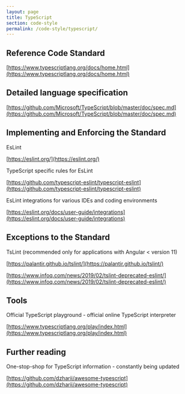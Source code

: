 ```yaml
---
layout: page
title: TypeScript
section: code-style
permalink: /code-style/typescript/
---
```


## Reference Code Standard

[https://www.typescriptlang.org/docs/home.html](https://www.typescriptlang.org/docs/home.html)

## Detailed language specification

[https://github.com/Microsoft/TypeScript/blob/master/doc/spec.md](https://github.com/Microsoft/TypeScript/blob/master/doc/spec.md)

## Implementing and Enforcing the Standard

EsLint 

[https://eslint.org/](https://eslint.org/)

TypeScript specific rules for EsLint

[https://github.com/typescript-eslint/typescript-eslint](https://github.com/typescript-eslint/typescript-eslint)

EsLint integrations for various IDEs and coding environments

[https://eslint.org/docs/user-guide/integrations](https://eslint.org/docs/user-guide/integrations)

## Exceptions to the Standard

TsLint (recommended only for applications with Angular &lt; version 11)

[https://palantir.github.io/tslint/](https://palantir.github.io/tslint/)

[https://www.infoq.com/news/2019/02/tslint-deprecated-eslint/](https://www.infoq.com/news/2019/02/tslint-deprecated-eslint/)

## Tools

Official TypeScript playground - official online TypeScript interpreter

[https://www.typescriptlang.org/play/index.html](https://www.typescriptlang.org/play/index.html)

## Further reading

One-stop-shop for TypeScript information - constantly being updated

[https://github.com/dzharii/awesome-typescript](https://github.com/dzharii/awesome-typescript)